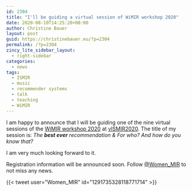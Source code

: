 ```yaml
---
id: 2304
title: "I'll be guiding a virtual session of WiMIR workshop 2020"
date: 2020-08-10T14:25:20+00:00
author: Christine Bauer
layout: post
guid: https://christinebauer.eu/?p=2304
permalink: /?p=2304
zincy_lite_sidebar_layout:
  - right-sidebar
categories:
  - news
tags:
  - ISMIR
  - music
  - recommender systems
  - talk
  - teaching
  - WiMIR
---
```

I am happy to announce that I will be guiding one of the nine virtual sessions of the <a href="https://wimir.wordpress.com" rel="noopener noreferrer" target="_blank">WiMIR workshop 2020</a> at <a href="https://ismir.github.io/ISMIR2020/" rel="noopener noreferrer" target="_blank">vISMIR2020</a>. The title of my session is: _The **best ever** recommendation & For who? And how do you know that?_

I am very much looking forward to it.

Registration information will be announced soon. Follow <a href="https://twitter.com/Women_MIR?s=20" rel="noopener noreferrer" target="_blank">@Women_MIR</a> to not miss any news.

{{< tweet user="Women_MIR" id="1291735328118771714" >}}
